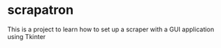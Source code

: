 # scrapatron
This is a project to learn how to set up a scraper with a GUI application using Tkinter
